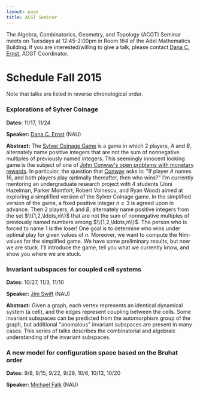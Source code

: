 ```yaml
---
layout: page
title: ACGT Seminar
---
```


The Algebra, Combinatorics, Geometry, and Topology (ACGT) Seminar meets on Tuesdays at 12:45-2:00pm in Room 164 of the Adel Mathematics Building. If you are interested/willing to give a talk, please contact [Dana C. Ernst](http://dcernst.github.io), ACGT Coordinator.

# Schedule Fall 2015 #

Note that talks are listed in reverse chronological order.

### Explorations of Sylver Coinage ##

**Dates:** 11/17, 11/24

**Speaker:** [Dana C. Ernst](http://dcernst.github.io) (NAU)

**Abstract:** The [Sylver Coinage Game](https://en.wikipedia.org/wiki/Sylver_coinage) is a game in which 2 players, *A* and *B*, alternately name positive integers that are not the sum of nonnegative multiples of previously named integers. This seemingly innocent looking game is the subject of one of [John Conway's open problems with monetary rewards](http://www.cheswick.com/ches/conway1000.pdf).  In particular, the question that [Conway](https://en.wikipedia.org/wiki/John_Horton_Conway) asks is: "If player <em>A</em> names 16, and both players play optimally thereafter, then who wins?" I'm currently mentoring an undergraduate research project with 4 students (Joni Hazelman, Parker Montfort, Robert Voinescu, and Ryan Wood) aimed at exploring a simplified version of the Sylver Coinage game. In the simplified version of the game, a fixed positive integer $n\geq 3$ is agreed upon in advance.  Then 2 players, *A* and *B*, alternately name positive integers from the set $\\{1,2,\ldots,n\\}$ that are not the sum of nonnegative multiples of previously named numbers among $\\{1,2,\ldots,n\\}$. The person who is forced to name 1 is the loser! One goal is to determine who wins under optimal play for given values of $n$.  Moreover, we want to compute the Nim-values for the simplified game. We have some preliminary results, but now we are stuck.  I'll introduce the game, tell you what we currently know, and show you where we are stuck.

### Invariant subspaces for coupled cell systems ###

**Dates:** 10/27, 11/3, 11/10

**Speaker:** [Jim Swift](http://oak.ucc.nau.edu/jws8/) (NAU)

**Abstract:** Given a graph, each vertex represents an identical dynamical system (a cell), and the edges represent coupling between the cells.  Some invariant subspaces can be predicted from the automorphism group of the graph, but additional "anomalous" invariant subspaces are present in many cases.  This series of talks describes the combinatorial and algebraic understanding of the invariant subspaces.

### A new model for configuration space based on the Bruhat order ###

**Dates:** 9/8, 9/15, 9/22, 9/29, 10/6, 10/13, 10/20

**Speaker:** [Michael Falk](https://www.cefns.nau.edu/~falk/) (NAU)
